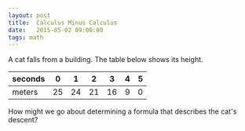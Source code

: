 ```yaml
---
layout: post
title:  Calculus Minus Calculus  
date:   2015-05-02 09:00:00
tags: math
---
```


A cat falls from a building. The table below shows its height.

| seconds | 0  | 1  | 2  | 3  | 4 | 5 |
|---------|----|----|----|----|---|---|
| meters  | 25 | 24 | 21 | 16 | 9 | 0 |

How might we go about determining a formula that describes the cat's descent?
